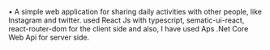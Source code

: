 •	A simple web application for sharing daily activities with other people, like Instagram and twitter. used React Js with typescript, sematic-ui-react, react-router-dom for the client side and also, I have used Aps .Net Core Web Api for server side. 
